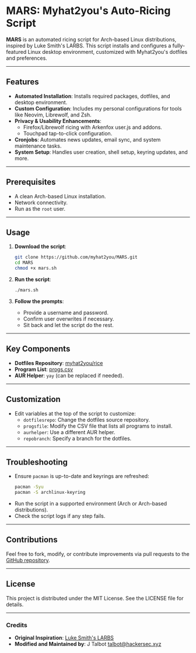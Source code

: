 # MARS: Myhat2you's Auto-Ricing Script

**MARS** is an automated ricing script for Arch-based Linux distributions, inspired by Luke Smith's LARBS. 
This script installs and configures a fully-featured Linux desktop environment, customized with Myhat2you's dotfiles and preferences.

---

## Features
- **Automated Installation**: Installs required packages, dotfiles, and desktop environment.
- **Custom Configuration**: Includes my personal configurations for tools like Neovim, Librewolf, and Zsh.
- **Privacy & Usability Enhancements**:
  - Firefox/Librewolf ricing with Arkenfox user.js and addons.
  - Touchpad tap-to-click configuration.
- **Cronjobs**: Automates news updates, email sync, and system maintenance tasks.
- **System Setup**: Handles user creation, shell setup, keyring updates, and more.

---

## Prerequisites
- A clean Arch-based Linux installation.
- Network connectivity.
- Run as the `root` user.

---

## Usage

1. **Download the script**:
   ```bash
   git clone https://github.com/myhat2you/MARS.git
   cd MARS
   chmod +x mars.sh
   ```

2. **Run the script**:
   ```bash
   ./mars.sh
   ```

3. **Follow the prompts**:
   - Provide a username and password.
   - Confirm user overwrites if necessary.
   - Sit back and let the script do the rest.

---

## Key Components
- **Dotfiles Repository**: [myhat2you/rice](https://github.com/myhat2you/rice)
- **Program List**: [progs.csv](https://github.com/myhat2you/MARS/static/progs.csv)
- **AUR Helper**: `yay` (can be replaced if needed).

---

## Customization
- Edit variables at the top of the script to customize:
  - `dotfilesrepo`: Change the dotfiles source repository.
  - `progsfile`: Modify the CSV file that lists all programs to install.
  - `aurhelper`: Use a different AUR helper.
  - `repobranch`: Specify a branch for the dotfiles.

---

## Troubleshooting
- Ensure `pacman` is up-to-date and keyrings are refreshed:
  ```bash
  pacman -Syu
  pacman -S archlinux-keyring
  ```
- Run the script in a supported environment (Arch or Arch-based distributions).
- Check the script logs if any step fails.

---

## Contributions
Feel free to fork, modify, or contribute improvements via pull requests to the [GitHub repository](https://github.com/myhat2you/MARS).

---

## License
This project is distributed under the MIT License. See the LICENSE file for details.

---

### Credits
- **Original Inspiration**: [Luke Smith's LARBS](https://larbs.xyz)
- **Modified and Maintained by**: J Talbot <talbot@hackersec.xyz>
